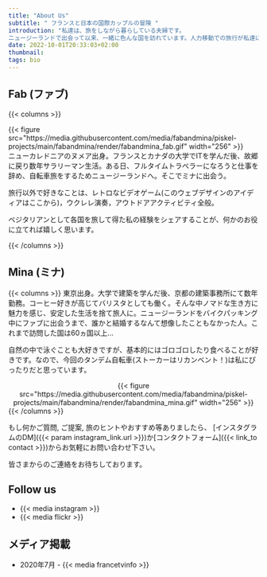 ```yaml
---
title: "About Us"
subtitle: " フランスと日本の国際カップルの冒険 "
introduction: "私達は、旅をしながら暮らしている夫婦です。
ニュージーランドで出会って以来、一緒に色んな国を訪れています。人力移動での旅行が私達にとっては面白いので、ゆっくりのんびり旅しています。好奇心・冒険心旺盛な2人ですが、1番好きなことは新しい食べ物に出会うことです！"
date: 2022-10-01T20:33:03+02:00
thumbnail:
tags: bio
---
```

## Fab (ファブ)
{{< columns >}}
<div style="text-align:left">
{{< figure src="https://media.githubusercontent.com/media/fabandmina/piskel-projects/main/fabandmina/render/fabandmina_fab.gif" width="256" >}}
</div>
ニューカレドニアのヌメア出身。フランスとカナダの大学でITを学んだ後、故郷に戻り数年サラリーマン生活。ある日、フルタイムトラベラーになろうと仕事を辞め、自転車旅をするためニュージーランドへ。そこでミナに出会う。

旅行以外で好きなことは、レトロなビデオゲーム(このウェブデザインのアイディアはここから)，ウクレレ演奏，アウトドアアクティビティ全般。

ベジタリアンとして各国を旅して得た私の経験をシェアすることが、何かのお役に立てれば嬉しく思います。

{{< /columns >}}


## Mina (ミナ)
{{< columns >}}
東京出身。大学で建築を学んだ後、京都の建築事務所にて数年勤務。コーヒー好きが高じてバリスタとしても働く。そんな中ノマドな生き方に魅力を感じ、安定した生活を捨て旅人に。ニュージーランドをバイクパッキング中にファブに出会うまで、誰かと結婚するなんて想像したこともなかった人。これまで訪問した国は60ヵ国以上…

自然の中で泳ぐことも大好きですが、基本的にはゴロゴロしたり食べることが好きです。なので、今回のタンデム自転車(ストーカーはリカンベント！)は私にぴったりだと思っています。

<div style="text-align:center">
{{< figure src="https://media.githubusercontent.com/media/fabandmina/piskel-projects/main/fabandmina/render/fabandmina_mina.gif" width="256" >}}
</div>
{{< /columns >}}

もし何かご質問, ご提案, 旅のヒントやおすすめ等ありましたら、 [インスタグラムのDM]({{< param instagram_link.url >}})か[コンタクトフォーム]({{< link_to contact >}})からお気軽にお問い合わせ下さい。

皆さまからのご連絡をお待ちしております。

## Follow us
- {{< media instagram >}}
- {{< media flickr >}}

## メディア掲載
- 2020年7月 - {{< media francetvinfo >}}

